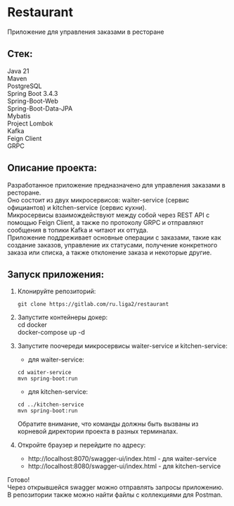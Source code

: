 # Restaurant

Приложение для управления заказами в ресторане

## Стек:

Java 21\
Maven\
PostgreSQL\
Spring Boot 3.4.3\
Spring-Boot-Web\
Spring-Boot-Data-JPA\
Mybatis\
Project Lombok\
Kafka\
Feign Client\
GRPC

## Описание проекта:

Разработанное приложение предназначено для управления заказами в ресторане.\
Оно состоит из двух микросервисов: waiter-service (сервис официантов) и kitchen-service (сервис кухни).\
Микросервисы взаимождействуют между собой через REST API с помощью Feign Client,
а также по протоколу GRPC и отправляют сообщения в топики Kafka и читают их оттуда.\
Приложение поддреживает основные операции с заказами, такие как создание заказов, управление их статусами,
получение конкретного заказа или списка, а также отклонение заказа и некоторые другие.

## Запуск приложения:

1. Клонируйте репозиторий:
   ```
   git clone https://gitlab.com/ru.liga2/restaurant
   ```

2. Запустите контейнеры докер:\
   cd docker\
   docker-compose up -d

3. Запустите поочереди микросервисы waiter-service и kitchen-service:
    * для waiter-service:
   ```
   cd waiter-service
   mvn spring-boot:run
   ```
    * для kitchen-service:
   ```
   cd ../kitchen-service
   mvn spring-boot:run
   ```
   Обратите внимание, что команды должны быть вызваны из корневой директории проекта в разных терминалах.

4. Откройте браузер и перейдите по адресу:

    * http://localhost:8070/swagger-ui/index.html - для waiter-service
    * http://localhost:8080/swagger-ui/index.html  - для kitchen-service

Готово!\
Через открывшейся swagger можно отправлять запросы приложению.\
В репозитории также можно найти файлы с коллекциями для Postman.